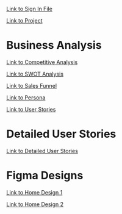 [Link to Sign In File](sign_in.md)

[Link to Project](https://github.com/Lazaro-Barrios/my-app2)

# Business Analysis

[Link to Competitive Analysis](Business%20Analysis/Competitive%20Analysis.pdf) <br>

[Link to SWOT Analysis](Business%20Analysis/SWOT%20Analysis.pdf) <br>

[Link to Sales Funnel](Business%20Analysis/Sales%20Funnel.pdf) <br>

[Link to Persona](Business%20Analysis/Persona.pdf) <br>

[Link to User Stories](Business%20Analysis/User%20Stories.pdf) <br>

# Detailed User Stories

[Link to Detailed User Stories](Business%20Analysis/User%20Stories%20Continued.pdf) <br>

# Figma Designs

[Link to Home Design 1](Figma%20Designs/HomePage1.png) <br>

[Link to Home Design 2](Figma%20Designs/HomePage2.png) <br>

